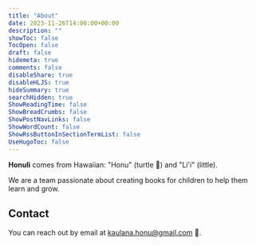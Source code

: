 ```yaml
---
title: "About"
date: 2023-11-26T14:00:00+00:00
description: ""
showToc: false
TocOpen: false
draft: false
hidemeta: true
comments: false
disableShare: true
disableHLJS: true
hideSummary: true
searchHidden: true
ShowReadingTime: false
ShowBreadCrumbs: false
ShowPostNavLinks: false
ShowWordCount: false
ShowRssButtonInSectionTermList: false
UseHugoToc: false
---
```


**Honuli** comes from Hawaiian: "Honu" (turtle 🐢) and "Li'i" (little). 

We are a team passionate about creating books for children to help them learn and grow.

## Contact

You can reach out by email at [kaulana.honu@gmail.com](mailto:kaulana.honu@gmail.com) 📧.
